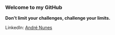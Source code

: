 ### Welcome to my GitHub

**Don't limit your challenges, challenge your limits.**


LinkedIn: [André Nunes](https://www.linkedin.com/in/andre-nunes-rosa/)

